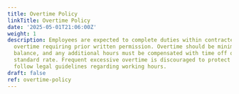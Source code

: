 ```yaml
---
title: Overtime Policy
linkTitle: Overtime Policy
date: '2025-05-01T21:06:00Z'
weight: 1
description: Employees are expected to complete duties within contracted hours, with
  overtime requiring prior written permission. Overtime should be minimized for work-life
  balance, and any additional hours must be compensated with time off or paid at the
  standard rate. Frequent excessive overtime is discouraged to protect health. Always
  follow legal guidelines regarding working hours.
draft: false
ref: overtime-policy
---
```



